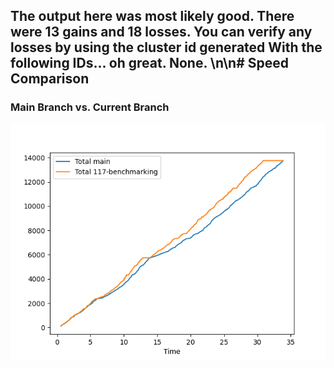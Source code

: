 The output here was most likely good.
There were 13 gains and 18 losses.
You can verify any losses by using the cluster id generated
With the following IDs... oh great. None.
\n\n# Speed Comparison
-------------------
### Main Branch vs. Current Branch
![image](https://github.com/flooie/pingme/blob/main/pr8-time-comparison.png?raw=true)
